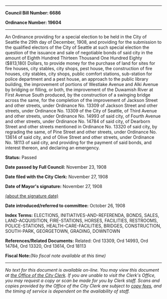 

********

**Council Bill Number: 6686**
   
**Ordinance Number: 19604**
********

 An Ordinance providing for a special election to be held in the City of Seattle the 29th day of December, 1908, and providing for the submission to the qualified electors of the City of Seattle at such special election the question of the issuance and sale of negotiable bonds of said city in the amount of Eighth Hundred Thirteen Thousand One Hundred Eighty ($813,180) Dollars, to provide money for the purchase of land for sites for fire houses, city stables, city shops, pest house, the construction of fire houses, city stables, city shops, public comfort stations, sub-station for police department and a pest house, an approach to the public library building, the improvement of portions of Westlake Avenue and Alki Avenue by bridging or filling, or both, the improvement of the Duwamish River at First Avenue South produced, by the construction of a swinging bridge across the same, for the completion of the improvement of Jackson Street and other streets, under Ordinance No. 13309 of Jackson Street and other streets, under Ordinance No. 13309 of the City of Seattle, of Third Avenue and other streets, under Ordinance No. 14993 of said city, of Fourth Avenue and other streets, under Ordinance No. 14784 of said city, of Dearborn Street and other streets mentioned in Ordinance No. 13320 of said city, by regrading the same, of Pine Street and other streets, under Ordinance No. 13614 of said city, and of Olive Street and other streets, under Ordinance No. 18113 of said city, and providing for the payment of said bonds, and interest thereon, and declaring an emergency.

**Status:** Passed
   
**Date passed by Full Council:** November 23, 1908
   
**Date filed with the City Clerk:** November 27, 1908
   
**Date of Mayor's signature:** November 27, 1908
   
[(about the signature date)](/~public/approvaldate.htm)
   
   
   
**Date introduced/referred to committee:** October 26, 1908
   
   
**Index Terms:** ELECTIONS, INITIATIVES-AND-REFERENDA, BONDS, SALES, LAND-ACQUISITION, FIRE-STATIONS, HORSES, FACILITIES, RESTROOMS, POLICE-STATIONS, HEALTH-CARE-FACILITIES, BRIDGES, CONSTRUCTION, SOUTH-PARK, GEORGETOWN, GRADING, DOWNTOWN

**References/Related Documents:** Related: Ord 13309, Ord 14993, Ord 14784, Ord 13320, Ord 13614, Ord 18113

**Fiscal Note:**_(No fiscal note available at this time)_
********

_No text for this document is available on-line. You may view this document at [the Office of the City Clerk](http://www.seattle.gov/leg/clerk/contactUs.htm). If you are unable to visit the Clerk's Office, you may request a copy or scan be made for you by Clerk staff. Scans and copies provided by the Office of the City Clerk are subject to [copy fees](http://clerk.seattle.gov/~public/clerkfees.htm), and the timing of service is dependent on the availability of staff._


